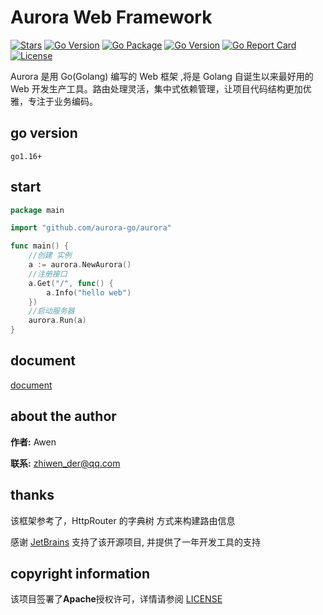 # Aurora Web Framework

[![Stars](https://img.shields.io/github/stars/aurora-go/aurora)](https://github.com/aurora-go/aurora)
[![Go Version](https://img.shields.io/badge/v0.5.0.2-releases-blue)](https://github.com/aurora-go/aurora/releases/tag/v0.5.0.2)
[![Go Package](https://img.shields.io/badge/docs-pkg-brightgreen)](https://pkg.go.dev/github.com/aurora-go/aurora)
[![Go Version](https://img.shields.io/badge/go1.16-version-orange)](https://golang.google.cn/)
[![Go Report Card](https://goreportcard.com/badge/github.com/aurora-go/aurora)](https://goreportcard.com/report/github.com/aurora-go/aurora)
[![License](https://img.shields.io/github/license/aurora-go/aurora)](https://github.com/aurora-go/aurora/blob/future/LICENSE)
<br>

Aurora 是用 Go(Golang) 编写的 Web 框架 ,将是 Golang 自诞生以来最好用的 Web 开发生产工具。路由处理灵活，集中式依赖管理，让项目代码结构更加优雅，专注于业务编码。
## go version
```
go1.16+
```

## start
```go
package main

import "github.com/aurora-go/aurora"

func main() {
	//创建 实例
	a := aurora.NewAurora()
	//注册接口
	a.Get("/", func() {
		a.Info("hello web")
	})
	//启动服务器
	aurora.Run(a)
}
```

## document

[document](https://aurora-go.github.io)

## about the author

**作者:** Awen

**联系:** zhiwen_der@qq.com

## thanks

该框架参考了，HttpRouter 的字典树 方式来构建路由信息

感谢 [JetBrains](https://www.jetbrains.com/) 支持了该开源项目, 并提供了一年开发工具的支持

## copyright information

该项目签署了**Apache**授权许可，详情请参阅 [LICENSE](https://github.com/awensir/go-aurora/blob/main/LICENSE)
